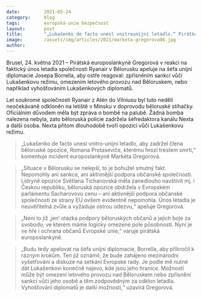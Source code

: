 ```yaml
---
date:         2021-05-24
category:     blog
tags:         evropská-unie bezpečnost
layout:       post
title:        "„Lukašenko de facto unesl vnitrounijní letadlo.“ Pirátka Gregorová žádá ostrou odezvu"
image:        /assets/img/articles/2021/marketa-gregorova06.jpg
author:       
---
```

 


Brusel, 24. května 2021 – Pirátská europoslankyně Gregorová v reakci na faktický únos letadla společnosti Ryanair v Bělorusku apeluje na šéfa unijní diplomacie Josepa Borrella, aby ostře reagoval: zpřísněním sankcí vůči Lukašenkovu režimu, omezením letového provozu nad Běloruskem, nebo například vyhošťováním Lukašenkových diplomatů.

Let soukromé společnosti Ryanair z Atén do Vilniusu byl tuto neděli neočekávaně odkloněn na letiště v Minsku v doprovodu běloruské stíhačky. Oficiálním důvodem měla být zpráva o bombě na palubě. Žádná bomba nalezena nebyla, zato běloruská policie zadržela šéfredaktora kanálu Nexta a další osoba. Nexta přitom dlouhodobě tvoří opozici vůči Lukašenkovu režimu.

> „Lukašenko de facto unesl vnitro-unijní letadlo, aby zadržel člena běloruské opozice, Romana Protaseviče, kterému hrozí trestem smrti,“ komentuje incident europoslankyně Markéta Gregorová.

> „Situace v Bělorusku se nelepší, to je bohužel smutný fakt. Nepomohly ani sankce, ani aktivnější podpora občanské společnosti. Lídryně opozice Světlana Tichanovská měla zanedlouho navštívit mj. i Českou republiku, běloruská opozice obdržela v Evropském parlamentu Sacharovovu cenu – ani aktivnější podpora občanské společnosti ze strany EU ovšem evidentně nepomohla. Únos letadla je neuvěřitelná zvůle a vyžaduje ostrou odezvu,“ apeluje Gregorová.

> „Není to již ‚jen‘ otázka podpory běloruských občanů a jejich boje za svobodu, ve kterém máme logicky omezené pole působnosti. Nyní je ve hře i ochrana občanů Evropské unie,“ varuje pirátská europoslankyně.

> „Budu tedy apelovat na šéfa unijní diplomacie, Borrella, aby přikročil k rázným krokům. Ten již oznámil, že bude zahájeno mezinárodní vyšetřování a diskuze na setkání Evropské rady. Je podle mě nutné dát Lukašenkovi konečně najevo, kde jsou jeho hranice. Možností může být omezení letového provozu nad Běloruskem nebo zpřísnění sankcí vůči jeho osobě a těm zodpovědným za odklon letadla. Vyhošťování diplomatů je další možností,“ uzavírá Gregorová.
